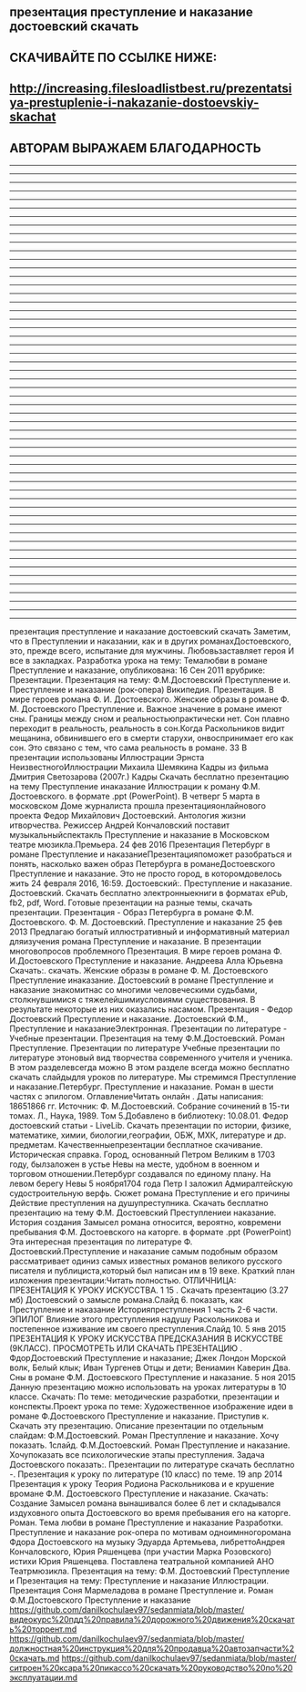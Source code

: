 презентация преступление и наказание достоевский скачать
--------------------------------------------------
СКАЧИВАЙТЕ ПО ССЫЛКЕ НИЖЕ:
--------------------------------------------------
http://increasing.filesloadlistbest.ru/prezentatsiya-prestuplenie-i-nakazanie-dostoevskiy-skachat
--------------------------------------------------
АВТОРАМ ВЫРАЖАЕМ БЛАГОДАРНОСТЬ
--------------------------------------------------
--------------------------------------------------
--------------------------------------------------
--------------------------------------------------
--------------------------------------------------
--------------------------------------------------
--------------------------------------------------
--------------------------------------------------
--------------------------------------------------
--------------------------------------------------
--------------------------------------------------
--------------------------------------------------
--------------------------------------------------
--------------------------------------------------
--------------------------------------------------
--------------------------------------------------
--------------------------------------------------
--------------------------------------------------
--------------------------------------------------
--------------------------------------------------
--------------------------------------------------
--------------------------------------------------
--------------------------------------------------
--------------------------------------------------
--------------------------------------------------
--------------------------------------------------
--------------------------------------------------
--------------------------------------------------
--------------------------------------------------
--------------------------------------------------
--------------------------------------------------
--------------------------------------------------
--------------------------------------------------
--------------------------------------------------
--------------------------------------------------
--------------------------------------------------
--------------------------------------------------
--------------------------------------------------
--------------------------------------------------
--------------------------------------------------
--------------------------------------------------
--------------------------------------------------
--------------------------------------------------
--------------------------------------------------
--------------------------------------------------
--------------------------------------------------
--------------------------------------------------
--------------------------------------------------
--------------------------------------------------
--------------------------------------------------
--------------------------------------------------
--------------------------------------------------
--------------------------------------------------
--------------------------------------------------
--------------------------------------------------
презентация преступление и наказание достоевский скачать Заметим, что в Преступлении и наказании, как и в других романахДостоевского, это, прежде всего, испытание для мужчины. Любовьзаставляет героя  И все в закладках. Разработка урока на тему: Темалюбви в романе Преступление и наказание, опубликована: 16 Сен 2011 врубрике: Презентации. Презентация на тему: Ф.М.Достоевский Преступление и. Преступление и наказание (рок-опера)  Википедия. Презентация. В мире героев романа Ф. И. Достоевского. Женские образы в романе Ф. М. Достоевского Преступление и. Важное значение в романе имеют сны. Границы между сном и реальностьюпрактически нет. Сон плавно переходит в реальность, реальность в сон.Когда Раскольников видит мещанина, обвинившего его в смерти старухи, онвоспринимает его как сон. Это связано с тем, что сама реальность в романе. 33 В презентации использованы Иллюстрации Эрнста НеизвестногоИллюстрации Михаила Шемякина Кадры из фильма Дмитрия Светозарова (2007г.) Кадры  Скачать бесплатно презентацию на тему Преступление инаказание Иллюстрации к роману Ф.М. Достоевского. в формате .ppt (PowerPoint). В четверг 5 марта в московском Доме журналиста прошла презентацияонлайнового проекта Федор Михайлович Достоевский. Антология жизни итворчества.  Режиссер Андрей Кончаловский поставит музыкальныйспектакль Преступление и наказание в Московском театре мюзикла.Премьера. 24 фев 2016  Презентация Петербург в романе Преступление и наказаниеПрезентацияпоможет разобраться и понять, насколько важен образ Петербурга в романеДостоевского Преступление и наказание. Это не просто город, в которомдовелось жить  24 февраля 2016, 16:59. Достоевский:. Преступление и наказание. Достоевский. Скачать бесплатно электронныекниги в форматах ePub, fb2, pdf, Word. Готовые презентации на разные темы, скачать презентации. Презентация - Образ Петербурга в романе Ф.М. Достоевского. Ф. М. Достоевский. Преступление и наказание
25 фев 2013  Предлагаю богатый иллюстративный и информативный материал дляизучения романа Преступление и наказание. В презентации многовопросов проблемного  Презентация. В мире героев романа Ф. И.Достоевского Преступление и наказание. Андреева Алла Юрьевна Скачать:. скачать. Женские образы в романе Ф. М. Достоевского Преступление инаказание. Достоевский в романе Преступление и наказание знакомитнас со многими человеческими судьбами, столкнувшимися с тяжелейшимиусловиями существования. В результате некоторые из них оказались насамом. Презентация - Федор Достоевский Преступление и наказание. Достоевский Ф.М., Преступление и наказаниеЭлектронная. Презентации по литературе - Учебные презентации. Презентация на тему Ф.М.Достоевский. Роман Преступление. Презентации по литературе Учебные презентации по литературе  этоновый вид творчества современного учителя и ученика. В этом разделевсегда можно  В этом разделе всегда можно бесплатно скачать слайдыдля уроков по литературе. Мы стремимся  Преступление и наказание.Петербург. Преступление и наказание. Роман в шести частях с эпилогом. ОглавлениеЧитать онлайн . Даты написания: 18651866 гг. Источник: Ф. М.Достоевский. Собрание сочинений в 15-ти томах. Л., Наука, 1989. Том 5.Добавлено в библиотеку: 10.08.01. Федор достоевский  статьи - LiveLib. Скачать презентации по истории, физике, математике, химии, биологии,географии, ОБЖ, МХК, литературе и др. предметам. Качественныепрезентации бесплатное скачивание. Историческая справка. Город, основанный Петром Великим в 1703 году, былзаложен в устье Невы на месте, удобном в военном и торговом отношении.Петербург создавался по единому плану. На левом берегу Невы 5 ноября1704 года Петр I заложил Адмиралтейскую судостроительную верфь. Сюжет романа Преступление и его причины Действие преступления на душупреступника. Скачать бесплатно презентацию на тему Ф.М. Достоевский Преступлениеи наказание. История создания Замысел романа относится, вероятно, ковремени пребывания Ф.М. Достоевского на каторге. в формате .ppt (PowerPoint)
Эта интересная презентация по литературе Ф. Достоевский.Преступление и наказание самым подобным образом рассматривает одиниз самых известных романов великого русского писателя и публициста,который был написан им в 19 веке. Краткий план изложения презентации:Читать полностью. ОТЛИЧНИЦА: ПРЕЗЕНТАЦИЯ К УРОКУ ИСКУССТВА. 1  15 . Скачать презентацию (3.27 мб)  Достоевский о замысле романа.Слайд 6. показать, как  Преступление и наказание Историяпреступления 1 часть 2-6 части. ЭПИЛОГ Влияние этого преступления надушу Раскольникова и постепенное изживание им своего преступления.Слайд 10. 5 янв 2015  ПРЕЗЕНТАЦИЯ К УРОКУ ИСКУССТВА ПРЕДСКАЗАНИЯ В ИСКУССТВЕ (9КЛАСС). ПРОСМОТРЕТЬ ИЛИ СКАЧАТЬ ПРЕЗЕНТАЦИЮ . ФдорДостоевский Преступление и наказание; Джек Лондон Морской волк, Белый клык; Иван Тургенев Отцы и дети; Вениамин Каверин Два. Сны в романе Ф.М. Достоевского Преступление и наказание. 5 ноя 2015  Данную презентацию можно использовать на уроках литературы в 10 классе.  Скачать:  По теме: методические разработки, презентации и конспекты.Проект урока по теме: Художественное изображение идеи в романе Ф.Достоевского Преступление и наказание. Приступив к. Скачать эту презентацию. Описание презентации по отдельным слайдам: Ф.М.Достоевский. Роман Преступление и наказание. Хочу показать. 1слайд. Ф.М.Достоевский. Роман Преступление и наказание. Хочупоказать все психологические этапы преступления. Задача Достоевского показать:. Презентации по литературе скачать бесплатно -. Презентация к уроку по литературе (10 класс) по теме. 19 апр 2014  Презентация к уроку Теория Родиона Раскольникова и е крушение вромане Ф.М. Достоевского Преступление и наказание.  Скачать: Создание Замысел романа вынашивался более 6 лет и складывался издуховного опыта Достоевского во время пребывания его на каторге. Роман. Тема любви в романе Преступление и наказание  Разработки. Преступление и наказание  рок-опера по мотивам одноимнногоромана Фдора Достоевского на музыку Эдуарда Артемьева, либреттоАндрея Кончаловского, Юрия Ряшенцева (при участии Марка Розовского) истихи Юрия Ряшенцева. Поставлена театральной компанией АНО Театрмюзикла. Презентация на тему: Ф.М. Достоевский Преступление и
Презентация на тему: Преступление и наказание Иллюстрации. Презентация Соня Мармеладова в романе Преступление и. Роман Ф.М.Достоевского Преступление и наказание
https://github.com/danilkochulaev97/sedanmiata/blob/master/видеокурс%20пдд%20правила%20дорожного%20движения%20скачать%20торрент.md
https://github.com/danilkochulaev97/sedanmiata/blob/master/должностная%20инструкция%20для%20продавца%20автозапчасти%20скачать.md
https://github.com/danilkochulaev97/sedanmiata/blob/master/ситроен%20ксара%20пикассо%20скачать%20руководство%20по%20эксплуатации.md